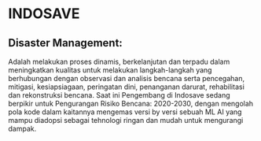# INDOSAVE
## Disaster Management:
Adalah melakukan proses dinamis, berkelanjutan dan terpadu dalam meningkatkan kualitas untuk melakukan langkah-langkah yang berhubungan dengan observasi dan analisis bencana serta pencegahan, mitigasi, kesiapsiagaan, peringatan dini, penanganan darurat, rehabilitasi dan rekonstruksi bencana.
Saat ini Pengembang di Indosave sedang berpikir untuk Pengurangan Risiko Bencana: 2020-2030, dengan mengolah pola kode dalam kaitannya mengemas versi by versi sebuah ML AI yang mampu diadopsi sebagai tehnologi ringan dan mudah untuk mengurangi dampak.
